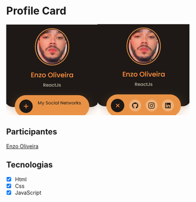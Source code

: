 # Profile Card

![preview img](/assets/img/card.png)![preview img](/assets/img/card2.png)






## Participantes

[Enzo Oliveira](https://www.linkedin.com/in/enzo-oliveira-a18344229/)


## Tecnologias

- [x] Html
- [x] Css
- [x] JavaScript
